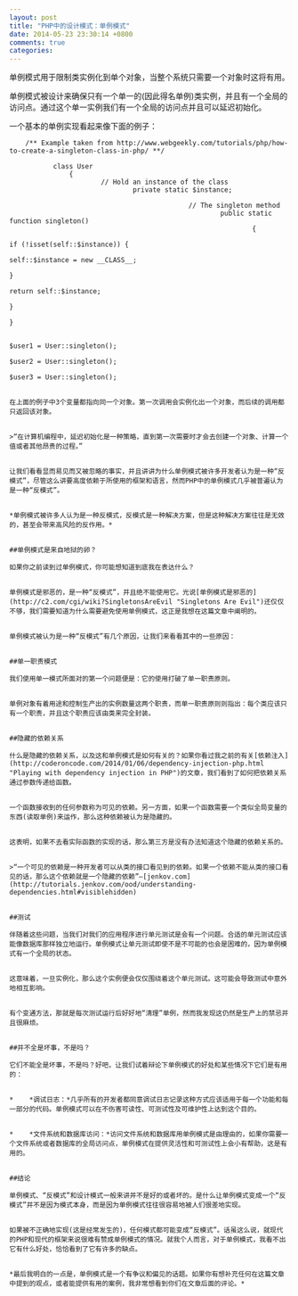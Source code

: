 ```yaml
---
layout: post
title: "PHP中的设计模式：单例模式"
date: 2014-05-23 23:30:14 +0800
comments: true
categories: 
---
```

单例模式用于限制类实例化到单个对象，当整个系统只需要一个对象时这将有用。

单例模式被设计来确保只有一个单一的(因此得名单例)类实例，并且有一个全局的访问点。通过这个单一实例我们有一个全局的访问点并且可以延迟初始化。

一个基本的单例实现看起来像下面的例子：

        /** Example taken from http://www.webgeekly.com/tutorials/php/how-to-create-a-singleton-class-in-php/ **/
           
               class User
                   {
                           // Hold an instance of the class
                                   private static $instance;
                                         
                                                 // The singleton method      
                                                         public static function singleton()
                                                                 {
                                                                             if (!isset(self::$instance)) {
                                                                                             self::$instance = new __CLASS__;
                                                                                                         }
                                                                                                                     return self::$instance;
                                                                                                                             }
                                                                                                                                  }
                                                                                                                                       
                                                                                                                                           $user1 = User::singleton();
                                                                                                                                               $user2 = User::singleton();
                                                                                                                                                   $user3 = User::singleton();
                                                                                                                                                       
                                                                                                                                                           在上面的例子中3个变量都指向同一个对象。第一次调用会实例化出一个对象，而后续的调用都只返回该对象。

                                                                                                                                                           >“在计算机编程中，延迟初始化是一种策略，直到第一次需要时才会去创建一个对象、计算一个值或者其他昂贵的过程。”

                                                                                                                                                           让我们看看显而易见而又被忽略的事实，并且讲讲为什么单例模式被许多开发者认为是一种“反模式”，尽管这么讲要高度依赖于所使用的框架和语言，然而PHP中的单例模式几乎被普遍认为是一种“反模式”。

                                                                                                                                                           *单例模式被许多人认为是一种反模式，反模式是一种解决方案，但是这种解决方案往往是无效的，甚至会带来高风险的反作用。*

                                                                                                                                                           ##单例模式是来自地狱的卵？
                                                                                                                                                           如果你之前读到过单例模式，你可能想知道到底我在表达什么？

                                                                                                                                                           单例模式是邪恶的，是一种“反模式”，并且绝不能使用它。光说[单例模式是邪恶的](http://c2.com/cgi/wiki?SingletonsAreEvil "Singletons Are Evil")还仅仅不够，我们需要知道为什么需要避免使用单例模式，这正是我想在这篇文章中阐明的。

                                                                                                                                                           单例模式被认为是一种“反模式”有几个原因，让我们来看看其中的一些原因：

                                                                                                                                                           ##单一职责模式
                                                                                                                                                           我们使用单一模式所面对的第一个问题便是：它的使用打破了单一职责原则。

                                                                                                                                                           单例对象有着用途和控制生产出的实例数量这两个职责，而单一职责原则则指出：每个类应该只有一个职责，并且这个职责应该由类来完全封装。

                                                                                                                                                           ##隐藏的依赖关系 
                                                                                                                                                           什么是隐藏的依赖关系，以及这和单例模式是如何有关的？如果你看过我之前的有关[依赖注入](http://coderoncode.com/2014/01/06/dependency-injection-php.html "Playing with dependency injection in PHP")的文章，我们看到了如何把依赖关系通过参数传递给函数。

                                                                                                                                                           一个函数接收到的任何参数称为可见的依赖。另一方面，如果一个函数需要一个类似全局变量的东西(读取单例)来运作，那么这种依赖被认为是隐藏的。

                                                                                                                                                           这表明，如果不去看实际函数的实现的话，那么第三方是没有办法知道这个隐藏的依赖关系的。

                                                                                                                                                           >“一个可见的依赖是一种开发者可以从类的接口看见到的依赖。如果一个依赖不能从类的接口看见的话，那么这个依赖就是一个隐藏的依赖”—[jenkov.com](http://tutorials.jenkov.com/ood/understanding-dependencies.html#visiblehidden)

                                                                                                                                                           ##测试
                                                                                                                                                           伴随着这些问题，当我们对我们的应用程序进行单元测试是会有一个问题。合适的单元测试应该能像数据库那样独立地运行。单例模式让单元测试即使不是不可能的也会是困难的，因为单例模式有一个全局的状态。

                                                                                                                                                           这意味着，一旦实例化，那么这个实例便会仅仅围绕着这个单元测试。这可能会导致测试中意外地相互影响。

                                                                                                                                                           有个变通方法，那就是每次测试运行后好好地“清理”单例，然而我发现这仍然是生产上的禁忌并且很麻烦。

                                                                                                                                                           ##并不全是坏事，不是吗？
                                                                                                                                                           它们不能全是坏事，不是吗？好吧，让我们试着辩论下单例模式的好处和某些情况下它们是有用的：

                                                                                                                                                           *    *调试日志：*几乎所有的开发者都同意调试日志记录这种方式应该适用于每一个功能和每一部分的代码。单例模式可以在不伤害可读性、可测试性及可维护性上达到这个目的。

                                                                                                                                                           *    *文件系统和数据库访问：*访问文件系统和数据库用单例模式是由理由的，如果你需要一个文件系统或者数据库的全局访问点，单例模式在提供灵活性和可测试性上会小有帮助，这是有用的。

                                                                                                                                                           ##结论
                                                                                                                                                           单例模式、“反模式”和设计模式一般来讲并不是好的或者坏的。是什么让单例模式变成一个“反模式”并不是因为模式本身，而是因为单例模式往往很容易地被人们很差地实现。

                                                                                                                                                           如果被不正确地实现(这是经常发生的)，任何模式都可能变成“反模式”。话虽这么说，就现代的PHP和现代的框架来说很难有赞成单例模式的情况。就我个人而言，对于单例模式，我看不出它有什么好处，恰恰看到了它有许多的缺点。

                                                                                                                                                           *最后我明白的一点是，单例模式是一个有争议和偏见的话题。如果你有想补充任何在这篇文章中提到的观点，或者能提供有用的案例，我非常想看到你们在文章后面的评论。*
